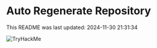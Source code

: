 # Auto Regenerate Repository

This README was last updated: 2024-11-30 21:31:34

 ![TryHackMe](https://tryhackme.com/badge/533634)